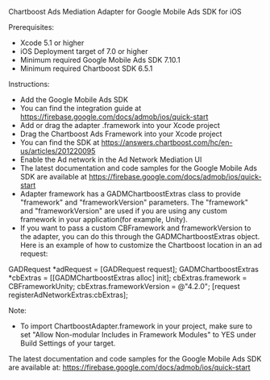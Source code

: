 Chartboost Ads Mediation Adapter for Google Mobile Ads SDK for iOS

Prerequisites:
- Xcode 5.1 or higher
- iOS Deployment target of 7.0 or higher
- Minimum required Google Mobile Ads SDK 7.10.1
- Minimum required Chartboost SDK 6.5.1

Instructions:
- Add the Google Mobile Ads SDK
- You can find the integration guide at
  https://firebase.google.com/docs/admob/ios/quick-start
- Add or drag the adapter .framework into your Xcode project
- Drag the Chartboost Ads Framework into your Xcode project
- You can find the SDK at
  https://answers.chartboost.com/hc/en-us/articles/201220095
- Enable the Ad network in the Ad Network Mediation UI
- The latest documentation and code samples for the Google Mobile Ads SDK are
  available at https://firebase.google.com/docs/admob/ios/quick-start
- Adapter framework has a GADMChartboostExtras class to provide "framework" and
  "frameworkVersion" parameters. The "framework" and "frameworkVersion" are used
  if you are using any custom framework in your application(for example, Unity).
- If you want to pass a custom CBFramework and frameworkVersion to the adapter,
  you can do this through the GADMChartboostExtras object. Here is an example of
  how to customize the Chartboost location in an ad request:

GADRequest *adRequest = [GADRequest request];
GADMChartboostExtras *cbExtras = [[GADMChartboostExtras alloc] init];
cbExtras.framework = CBFrameworkUnity;
cbExtras.frameworkVersion = @"4.2.0";
[request registerAdNetworkExtras:cbExtras];

Note:
- To import ChartboostAdapter.framework in your project, make sure to set
  "Allow Non-modular Includes in Framework Modules" to YES under
  Build Settings of your target.

The latest documentation and code samples for the Google Mobile Ads SDK are
available at:
https://firebase.google.com/docs/admob/ios/quick-start
